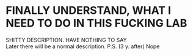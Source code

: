 # FINALLY UNDERSTAND, WHAT I NEED TO DO IN THIS FUCKING LAB
SHITTY DESCRIPTION. 
HAVE NOTHING TO SAY
<br>
Later there will be a normal description.
P.S. (3 y. after)  Nope

